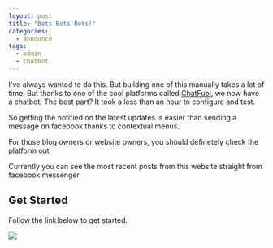 ```yaml
---
layout: post
title: "Bots Bots Bots!"
categories:
  - announce
tags:
  - admin
  - chatbot
---
```


I've always wanted to do this. But building one of this manually takes a lot of time. But thanks to one of the cool platforms called [ChatFuel](https://chatfuel.com), we now have a chatbot! The best part? It took a less than an hour to configure and test.

So getting the notified on the latest updates is easier than sending a message on facebook thanks to contextual menus.

For those blog owners or website owners, you should definetely check the platform out

Currently you can see the most recent posts from this website straight from facebook messenger

## Get Started

Follow the link below to get started.

<a href="https://m.me/itinerantfoodie"><img src="https://images.itinerantfoodie.com/contactus-fb.png" /></a>
